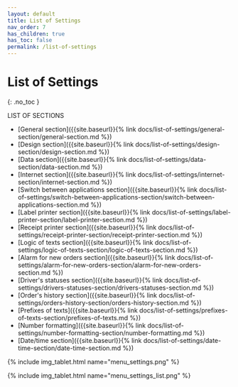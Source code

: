 ```yaml
---
layout: default
title: List of Settings
nav_order: 7
has_children: true
has_toc: false
permalink: /list-of-settings
---
```


# List of Settings
{: .no_toc }

LIST OF SECTIONS
- [General section]({{site.baseurl}}{% link docs/list-of-settings/general-section/general-section.md %})
- [Design section]({{site.baseurl}}{% link docs/list-of-settings/design-section/design-section.md %})
- [Data section]({{site.baseurl}}{% link docs/list-of-settings/data-section/data-section.md %})
- [Internet section]({{site.baseurl}}{% link docs/list-of-settings/internet-section/internet-section.md %})
- [Switch between applications section]({{site.baseurl}}{% link docs/list-of-settings/switch-between-applications-section/switch-between-applications-section.md %})
- [Label printer section]({{site.baseurl}}{% link docs/list-of-settings/label-printer-section/label-printer-section.md %})
- [Receipt printer section]({{site.baseurl}}{% link docs/list-of-settings/receipt-printer-section/receipt-printer-section.md %})
- [Logic of texts section]({{site.baseurl}}{% link docs/list-of-settings/logic-of-texts-section/logic-of-texts-section.md %})
- [Alarm for new orders section]({{site.baseurl}}{% link docs/list-of-settings/alarm-for-new-orders-section/alarm-for-new-orders-section.md %})
- [Driver's statuses section]({{site.baseurl}}{% link docs/list-of-settings/drivers-statuses-section/drivers-statuses-section.md %})
- [Order's history section]({{site.baseurl}}{% link docs/list-of-settings/orders-history-section/orders-history-section.md %})
- [Prefixes of texts]({{site.baseurl}}{% link docs/list-of-settings/prefixes-of-texts-section/prefixes-of-texts.md %})
- [Number formatting]({{site.baseurl}}{% link docs/list-of-settings/number-formatting-section/number-formatting.md %})
- [Date/time section]({{site.baseurl}}{% link docs/list-of-settings/date-time-section/date-time-section.md %})

{% include img_tablet.html name="menu_settings.png" %}

{% include img_tablet.html name="menu_settings_list.png" %}